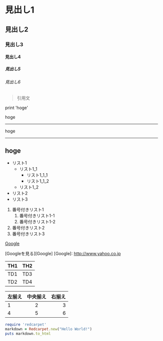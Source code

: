 # 見出し1
## 見出し2
### 見出し3
#### 見出し4
##### 見出し5
###### 見出し6

> 引用文

print 'hoge'

hoge
***
hoge
___
hoge
---

- リスト1
    - リスト1_1
        - リスト1_1_1
        - リスト1_1_2
    - リスト1_2
- リスト2
- リスト3

1. 番号付きリスト1
    1. 番号付きリスト1-1
    1. 番号付きリスト1-2
1. 番号付きリスト2
1. 番号付きリスト3

[Google](https://www.google.co.jp/)

[Googleを見る][Google]
[Google]: http://www.yahoo.co.jp

| TH1 | TH2 |
----|---- 
| TD1 | TD3 |
| TD2 | TD4 |

| 左揃え | 中央揃え | 右揃え |
|:---|:---:|---:|
|1 |2 |3 |
|4 |5 |6 |

```ruby
require 'redcarpet'
markdown = Redcarpet.new("Hello World!")
puts markdown.to_html
```